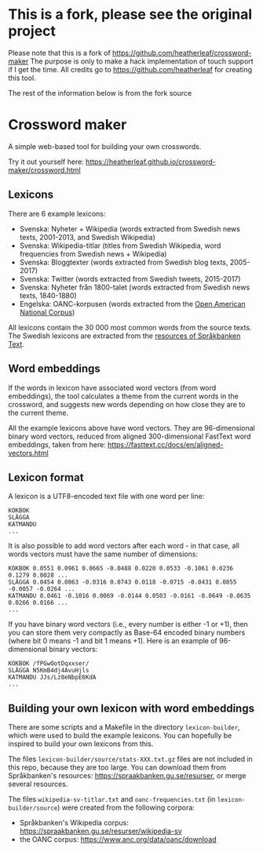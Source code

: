 # This is a fork, please see the original project
Please note that this is a fork of https://github.com/heatherleaf/crossword-maker
The purpose is only to make a hack implementation of touch support if I get the time.
All credits go to https://github.com/heatherleaf for creating this tool.

The rest of the information below is from the fork source


# Crossword maker

A simple web-based tool for building your own crosswords.

Try it out yourself here: https://heatherleaf.github.io/crossword-maker/crossword.html

## Lexicons

There are 6 example lexicons:

- Svenska: Nyheter + Wikipedia (words extracted from Swedish news texts, 2001-2013, and Swedish Wikipedia)
- Svenska: Wikipedia-titlar (titles from Swedish Wikipedia, word frequencies from Swedish news + Wikipedia)
- Svenska: Bloggtexter (words extracted from Swedish blog texts, 2005-2017)
- Svenska: Twitter (words extracted from Swedish tweets, 2015-2017)
- Svenska: Nyheter från 1800-talet (words extracted from Swedish news texts, 1840-1880)
- Engelska: OANC-korpusen (words extracted from the [Open American National Corpus](https://www.anc.org/data/oanc/))

All lexicons contain the 30 000 most common words from the source texts. The Swedish lexicons are extracted from the [resources of Språkbanken Text](https://spraakbanken.gu.se/resurser).

## Word embeddings

If the words in lexicon have associated word vectors (from word embeddings), the tool calculates a theme from the current words in the crossword, and suggests new words depending on how close they are to the current theme.

All the example lexicons above have word vectors. They are 96-dimensional binary word vectors, reduced from aligned 300-dimensional FastText word embeddings, taken from here: https://fasttext.cc/docs/en/aligned-vectors.html

## Lexicon format

A lexicon is a UTF8-encoded text file with one word per line:

```
KOKBOK
SLÄGGA
KATMANDU
...
```

It is also possible to add word vectors after each word - in that case, all words vectors must have the same number of dimensions:

```
KOKBOK 0.0551 0.0961 0.0665 -0.0488 0.0220 0.0533 -0.1061 0.0236 0.1279 0.0028 ...
SLÄGGA 0.0454 0.0863 -0.0316 0.0743 0.0118 -0.0715 -0.0431 0.0855 -0.0057 -0.0264 ...
KATMANDU 0.0461 -0.1016 0.0069 -0.0144 0.0503 -0.0161 -0.0649 -0.0635 0.0266 0.0166 ...
...
```

If you have binary word vectors (i.e., every number is either -1 or +1), then you can store them very compactly as Base-64 encoded binary numbers (where bit 0 means -1 and bit 1 means +1). Here is an example of 96-dimensional binary vectors:

```
KOKBOK /fPGwOotDqxxser/
SLÄGGA N5KmB4dj4AvuHjls
KATMANDU JJs/Lz8eNbpE6KdA
...
```

## Building your own lexicon with word embeddings

There are some scripts and a Makefile in the directory `lexicon-builder`, which were used to build the example lexicons. You can hopefully be inspired to build your own lexicons from this.

The files `lexicon-builder/source/stats-XXX.txt.gz` files are not included in this repo, because they are too large. You can download them from Språkbanken's resources: https://spraakbanken.gu.se/resurser, or merge several resources.

The files `wikipedia-sv-titlar.txt` and `oanc-frequencies.txt` (in `lexicon-builder/source`) were created from the following corpora:

- Språkbanken's Wikipedia corpus: https://spraakbanken.gu.se/resurser/wikipedia-sv
- the OANC corpus: https://www.anc.org/data/oanc/download
